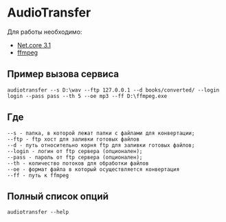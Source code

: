# AudioTransfer
Для работы необходимо: 

* [Net.core 3.1](https://dotnet.microsoft.com/download/dotnet-core/3.1) 
* [ffmpeg](https://ffmpeg.org/download.html)

## Пример вызова сервиса
```
audiotransfer --s D:\wav --ftp 127.0.0.1 --d books/converted/ --login login --pass pass --th 5 --oe mp3 --ff D:\ffmpeg.exe
```

## Где 
```
--s - папка, в которой лежат папки с файлами для конвертации; 
--ftp - ftp хост для заливки готовых файлов
--d - путь относительно корня ftp для заливки готовых файлов;
--login - логин от ftp сервера (опционален);
--pass - пароль от ftp сервера (опционален);
--th - количество потоков для обработки файлов
--oe - формат файла в который осуществляется конвертация
--ff - путь к ffmpeg
```

## Полный список опций 

```
audiotransfer --help
```

